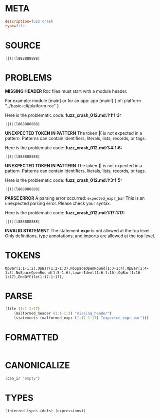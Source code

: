 # META
~~~ini
description=fuzz crash
type=file
~~~
# SOURCE
~~~roc
||(|(l888888888|
~~~
# PROBLEMS
**MISSING HEADER**
Roc files must start with a module header.

For example:
        module [main]
or for an app:
        app [main!] { pf: platform "../basic-cli/platform.roc" }

Here is the problematic code:
**fuzz_crash_012.md:1:1:1:3:**
```roc
||(|(l888888888|
```


**UNEXPECTED TOKEN IN PATTERN**
The token **|(** is not expected in a pattern.
Patterns can contain identifiers, literals, lists, records, or tags.

Here is the problematic code:
**fuzz_crash_012.md:1:4:1:6:**
```roc
||(|(l888888888|
```


**UNEXPECTED TOKEN IN PATTERN**
The token **(|** is not expected in a pattern.
Patterns can contain identifiers, literals, lists, records, or tags.

Here is the problematic code:
**fuzz_crash_012.md:1:3:1:5:**
```roc
||(|(l888888888|
```


**PARSE ERROR**
A parsing error occurred: `expected_expr_bar`
This is an unexpected parsing error. Please check your syntax.

Here is the problematic code:
**fuzz_crash_012.md:1:17:1:17:**
```roc
||(|(l888888888|
```


**INVALID STATEMENT**
The statement **expr** is not allowed at the top level.
Only definitions, type annotations, and imports are allowed at the top level.

# TOKENS
~~~zig
OpBar(1:1-1:2),OpBar(1:2-1:3),NoSpaceOpenRound(1:3-1:4),OpBar(1:4-1:5),NoSpaceOpenRound(1:5-1:6),LowerIdent(1:6-1:16),OpBar(1:16-1:17),EndOfFile(1:17-1:17),
~~~
# PARSE
~~~clojure
(file (1:1-1:17)
	(malformed_header (1:1-1:3) "missing_header")
	(statements (malformed_expr (1:17-1:17) "expected_expr_bar")))
~~~
# FORMATTED
~~~roc

~~~
# CANONICALIZE
~~~clojure
(can_ir "empty")
~~~
# TYPES
~~~clojure
(inferred_types (defs) (expressions))
~~~